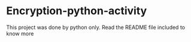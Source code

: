 # Encryption-python-activity
This project was done by python only. Read the README file included to know more 
